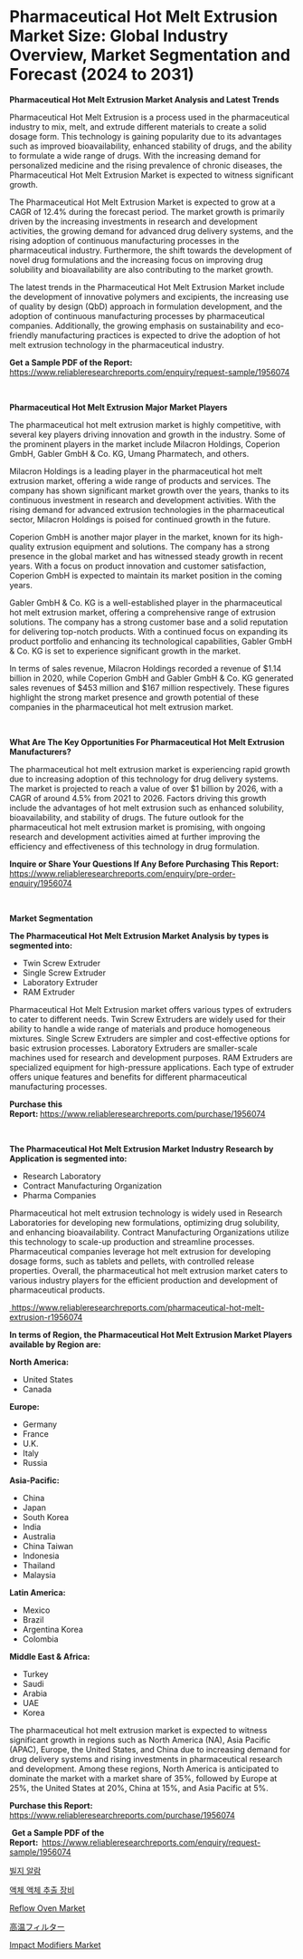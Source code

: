 <p><h1>Pharmaceutical Hot Melt Extrusion Market Size: Global Industry Overview, Market Segmentation and Forecast (2024 to 2031)</h1></p><p><strong>Pharmaceutical Hot Melt Extrusion Market Analysis and Latest Trends</strong></p>
<p><p>Pharmaceutical Hot Melt Extrusion is a process used in the pharmaceutical industry to mix, melt, and extrude different materials to create a solid dosage form. This technology is gaining popularity due to its advantages such as improved bioavailability, enhanced stability of drugs, and the ability to formulate a wide range of drugs. With the increasing demand for personalized medicine and the rising prevalence of chronic diseases, the Pharmaceutical Hot Melt Extrusion Market is expected to witness significant growth.</p><p>The Pharmaceutical Hot Melt Extrusion Market is expected to grow at a CAGR of 12.4% during the forecast period. The market growth is primarily driven by the increasing investments in research and development activities, the growing demand for advanced drug delivery systems, and the rising adoption of continuous manufacturing processes in the pharmaceutical industry. Furthermore, the shift towards the development of novel drug formulations and the increasing focus on improving drug solubility and bioavailability are also contributing to the market growth.</p><p>The latest trends in the Pharmaceutical Hot Melt Extrusion Market include the development of innovative polymers and excipients, the increasing use of quality by design (QbD) approach in formulation development, and the adoption of continuous manufacturing processes by pharmaceutical companies. Additionally, the growing emphasis on sustainability and eco-friendly manufacturing practices is expected to drive the adoption of hot melt extrusion technology in the pharmaceutical industry.</p></p>
<p><strong>Get a Sample PDF of the Report:&nbsp;</strong> <a href="https://www.reliableresearchreports.com/enquiry/request-sample/1956074">https://www.reliableresearchreports.com/enquiry/request-sample/1956074</a></p>
<p>&nbsp;</p>
<p><strong>Pharmaceutical Hot Melt Extrusion Major Market Players</strong></p>
<p><p>The pharmaceutical hot melt extrusion market is highly competitive, with several key players driving innovation and growth in the industry. Some of the prominent players in the market include Milacron Holdings, Coperion GmbH, Gabler GmbH & Co. KG, Umang Pharmatech, and others.</p><p>Milacron Holdings is a leading player in the pharmaceutical hot melt extrusion market, offering a wide range of products and services. The company has shown significant market growth over the years, thanks to its continuous investment in research and development activities. With the rising demand for advanced extrusion technologies in the pharmaceutical sector, Milacron Holdings is poised for continued growth in the future.</p><p>Coperion GmbH is another major player in the market, known for its high-quality extrusion equipment and solutions. The company has a strong presence in the global market and has witnessed steady growth in recent years. With a focus on product innovation and customer satisfaction, Coperion GmbH is expected to maintain its market position in the coming years.</p><p>Gabler GmbH & Co. KG is a well-established player in the pharmaceutical hot melt extrusion market, offering a comprehensive range of extrusion solutions. The company has a strong customer base and a solid reputation for delivering top-notch products. With a continued focus on expanding its product portfolio and enhancing its technological capabilities, Gabler GmbH & Co. KG is set to experience significant growth in the market.</p><p>In terms of sales revenue, Milacron Holdings recorded a revenue of $1.14 billion in 2020, while Coperion GmbH and Gabler GmbH & Co. KG generated sales revenues of $453 million and $167 million respectively. These figures highlight the strong market presence and growth potential of these companies in the pharmaceutical hot melt extrusion market.</p></p>
<p>&nbsp;</p>
<p><strong>What Are The Key Opportunities For Pharmaceutical Hot Melt Extrusion Manufacturers?</strong></p>
<p><p>The pharmaceutical hot melt extrusion market is experiencing rapid growth due to increasing adoption of this technology for drug delivery systems. The market is projected to reach a value of over $1 billion by 2026, with a CAGR of around 4.5% from 2021 to 2026. Factors driving this growth include the advantages of hot melt extrusion such as enhanced solubility, bioavailability, and stability of drugs. The future outlook for the pharmaceutical hot melt extrusion market is promising, with ongoing research and development activities aimed at further improving the efficiency and effectiveness of this technology in drug formulation.</p></p>
<p><strong>Inquire or Share Your Questions If Any Before Purchasing This Report:</strong> <a href="https://www.reliableresearchreports.com/enquiry/pre-order-enquiry/1956074">https://www.reliableresearchreports.com/enquiry/pre-order-enquiry/1956074</a></p>
<p>&nbsp;</p>
<p><strong>Market Segmentation</strong></p>
<p><strong>The Pharmaceutical Hot Melt Extrusion Market Analysis by types is segmented into:</strong></p>
<p><ul><li>Twin Screw Extruder</li><li>Single Screw Extruder</li><li>Laboratory Extruder</li><li>RAM Extruder</li></ul></p>
<p><p>Pharmaceutical Hot Melt Extrusion market offers various types of extruders to cater to different needs. Twin Screw Extruders are widely used for their ability to handle a wide range of materials and produce homogeneous mixtures. Single Screw Extruders are simpler and cost-effective options for basic extrusion processes. Laboratory Extruders are smaller-scale machines used for research and development purposes. RAM Extruders are specialized equipment for high-pressure applications. Each type of extruder offers unique features and benefits for different pharmaceutical manufacturing processes.</p></p>
<p><strong>Purchase this Report:&nbsp;</strong><a href="https://www.reliableresearchreports.com/purchase/1956074">https://www.reliableresearchreports.com/purchase/1956074</a></p>
<p>&nbsp;</p>
<p><strong>The Pharmaceutical Hot Melt Extrusion Market Industry Research by Application is segmented into:</strong></p>
<p><ul><li>Research Laboratory</li><li>Contract Manufacturing Organization</li><li>Pharma Companies</li></ul></p>
<p><p>Pharmaceutical hot melt extrusion technology is widely used in Research Laboratories for developing new formulations, optimizing drug solubility, and enhancing bioavailability. Contract Manufacturing Organizations utilize this technology to scale-up production and streamline processes. Pharmaceutical companies leverage hot melt extrusion for developing dosage forms, such as tablets and pellets, with controlled release properties. Overall, the pharmaceutical hot melt extrusion market caters to various industry players for the efficient production and development of pharmaceutical products.</p></p>
<p><a href="https://www.reliableresearchreports.com/pharmaceutical-hot-melt-extrusion-r1956074">&nbsp;https://www.reliableresearchreports.com/pharmaceutical-hot-melt-extrusion-r1956074</a></p>
<p><strong>In terms of Region, the Pharmaceutical Hot Melt Extrusion Market Players available by Region are:</strong></p>
<p>
    <p> <strong> North America: </strong>
        <ul>
            <li>United States</li>
            <li>Canada</li>
        </ul>
        </p> 
    <p> <strong> Europe: </strong>
        <ul>
            <li>Germany</li>
            <li>France</li>
            <li>U.K.</li>
            <li>Italy</li>
            <li>Russia</li>
        </ul>
        </p> 
    <p> <strong> Asia-Pacific: </strong>
        <ul>
            <li>China</li>
            <li>Japan</li>
            <li>South Korea</li>
            <li>India</li>
            <li>Australia</li>
            <li>China Taiwan</li>
            <li>Indonesia</li>
            <li>Thailand</li>
            <li>Malaysia</li>
        </ul>
        </p> 
    <p> <strong> Latin America: </strong>
        <ul>
            <li>Mexico</li>
            <li>Brazil</li>
            <li>Argentina Korea</li>
            <li>Colombia</li>
        </ul>
        </p> 
    <p> <strong> Middle East & Africa: </strong>
        <ul>
            <li>Turkey</li>
            <li>Saudi</li>
            <li>Arabia</li>
            <li>UAE</li>
            <li>Korea</li>
        </ul>
    </p>
    </p>
<p><p>The pharmaceutical hot melt extrusion market is expected to witness significant growth in regions such as North America (NA), Asia Pacific (APAC), Europe, the United States, and China due to increasing demand for drug delivery systems and rising investments in pharmaceutical research and development. Among these regions, North America is anticipated to dominate the market with a market share of 35%, followed by Europe at 25%, the United States at 20%, China at 15%, and Asia Pacific at 5%.</p></p>
<p><strong>Purchase this Report: </strong><a href="https://www.reliableresearchreports.com/purchase/1956074">https://www.reliableresearchreports.com/purchase/1956074</a></p>
<p>&nbsp;<strong>Get a Sample PDF of the Report:&nbsp;&nbsp;</strong><a href="https://www.reliableresearchreports.com/enquiry/request-sample/1956074">https://www.reliableresearchreports.com/enquiry/request-sample/1956074</a></p>
<p><strong></strong></p>
<p><p><a href="https://github.com/trmesnao7959541/Market-Research-Report-List-1/blob/main/659321032477.md">빌지 알람</a></p><p><a href="https://github.com/vsn7qpua81q/Market-Research-Report-List-1/blob/main/120929132478.md">액체 액체 추출 장비</a></p><p><a href="https://github.com/bmorecock/Market-Research-Report-List-3/blob/main/reflow-oven-market.md">Reflow Oven Market</a></p><p><a href="https://github.com/xnljig2898992/Market-Research-Report-List-1/blob/main/149770435448.md">高温フィルター</a></p><p><a href="https://issuu.com/reportprime-2/docs/impact-modifiers-market-size-2030.pptx">Impact Modifiers Market</a></p></p>